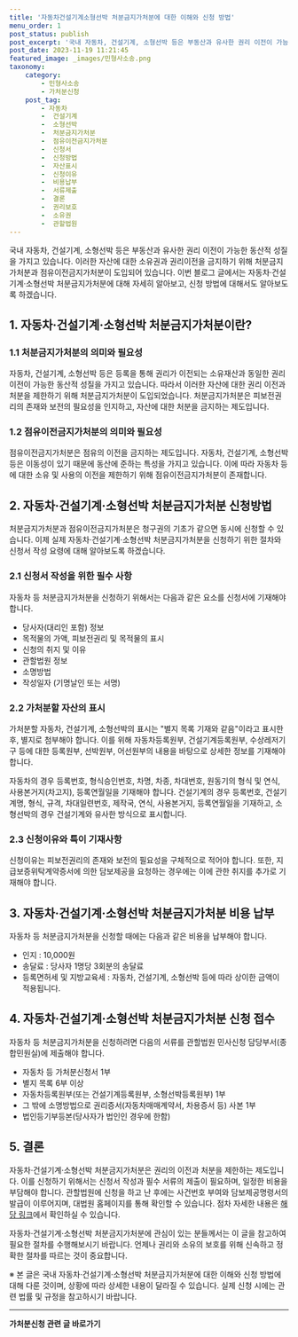 ```yaml
---
title: '자동차건설기계소형선박 처분금지가처분에 대한 이해와 신청 방법'
menu_order: 1
post_status: publish
post_excerpt: '국내 자동차, 건설기계, 소형선박 등은 부동산과 유사한 권리 이전이 가능한 동산적 성질을 가지고 있습니다. 이러한 자산에 대한 소유권과 권리이전을 금지하기 위해 처분금지가처분과 점유이전금지가처분이 도입되어 있습니다. 이번 블로그 글에서는 자동차 건설기계 소형선박 처분금지가처분에 대해 자세히 알아보고, 신청 방법에 대해서도 알아보도록 하겠습니다.'
post_date: 2023-11-19 11:21:45
featured_image: _images/민형사소송.png
taxonomy:
    category:
        - 민형사소송
        - 가처분신청
    post_tag:
        - 자동차
        -  건설기계
        -  소형선박
        -  처분금지가처분
        -  점유이전금지가처분
        -  신청서
        -  신청방법
        -  자산표시
        -  신청이유
        -  비용납부
        -  서류제출
        -  결론
        -  권리보호
        -  소유권
        -  관할법원
---
```



국내 자동차, 건설기계, 소형선박 등은 부동산과 유사한 권리 이전이 가능한 동산적 성질을 가지고 있습니다. 이러한 자산에 대한 소유권과 권리이전을 금지하기 위해 처분금지가처분과 점유이전금지가처분이 도입되어 있습니다. 이번 블로그 글에서는 자동차·건설기계·소형선박 처분금지가처분에 대해 자세히 알아보고, 신청 방법에 대해서도 알아보도록 하겠습니다.

## 1. 자동차·건설기계·소형선박 처분금지가처분이란?

### 1.1 처분금지가처분의 의미와 필요성

자동차, 건설기계, 소형선박 등은 등록을 통해 권리가 이전되는 소유재산과 동일한 권리 이전이 가능한 동산적 성질을 가지고 있습니다. 따라서 이러한 자산에 대한 권리 이전과 처분을 제한하기 위해 처분금지가처분이 도입되었습니다. 처분금지가처분은 피보전권리의 존재와 보전의 필요성을 인지하고, 자산에 대한 처분을 금지하는 제도입니다.

### 1.2 점유이전금지가처분의 의미와 필요성

점유이전금지가처분은 점유의 이전을 금지하는 제도입니다. 자동차, 건설기계, 소형선박 등은 이동성이 있기 때문에 동산에 준하는 특성을 가지고 있습니다. 이에 따라 자동차 등에 대한 소유 및 사용의 이전을 제한하기 위해 점유이전금지가처분이 존재합니다.

## 2. 자동차·건설기계·소형선박 처분금지가처분 신청방법

처분금지가처분과 점유이전금지가처분은 청구권의 기초가 같으면 동시에 신청할 수 있습니다. 이제 실제 자동차·건설기계·소형선박 처분금지가처분을 신청하기 위한 절차와 신청서 작성 요령에 대해 알아보도록 하겠습니다.

### 2.1 신청서 작성을 위한 필수 사항

자동차 등 처분금지가처분을 신청하기 위해서는 다음과 같은 요소를 신청서에 기재해야 합니다.

- 당사자(대리인 포함) 정보
- 목적물의 가액, 피보전권리 및 목적물의 표시
- 신청의 취지 및 이유
- 관할법원 정보
- 소명방법
- 작성일자 (기명날인 또는 서명)

### 2.2 가처분할 자산의 표시

가처분할 자동차, 건설기계, 소형선박의 표시는 "별지 목록 기재와 같음"이라고 표시한 후, 별지로 첨부해야 합니다. 이를 위해 자동차등록원부, 건설기계등록원부, 수상레저기구 등에 대한 등록원부, 선박원부, 어선원부의 내용을 바탕으로 상세한 정보를 기재해야 합니다.

자동차의 경우 등록번호, 형식승인번호, 차명, 차종, 차대번호, 원동기의 형식 및 연식, 사용본거지(차고지), 등록연월일을 기재해야 합니다. 건설기계의 경우 등록번호, 건설기계명, 형식, 규격, 차대일련번호, 제작국, 연식, 사용본거지, 등록연월일을 기재하고, 소형선박의 경우 건설기계와 유사한 방식으로 표시합니다.

### 2.3 신청이유와 특이 기재사항

신청이유는 피보전권리의 존재와 보전의 필요성을 구체적으로 적어야 합니다. 또한, 지급보증위탁계약증서에 의한 담보제공을 요청하는 경우에는 이에 관한 취지를 추가로 기재해야 합니다.

## 3. 자동차·건설기계·소형선박 처분금지가처분 비용 납부

자동차 등 처분금지가처분을 신청할 때에는 다음과 같은 비용을 납부해야 합니다.

- 인지 : 10,000원
- 송달료 : 당사자 1명당 3회분의 송달료
- 등록면허세 및 지방교육세 : 자동차, 건설기계, 소형선박 등에 따라 상이한 금액이 적용됩니다.

## 4. 자동차·건설기계·소형선박 처분금지가처분 신청 접수

자동차 등 처분금지가처분을 신청하려면 다음의 서류를 관할법원 민사신청 담당부서(종합민원실)에 제출해야 합니다.

- 자동차 등 가처분신청서 1부
- 별지 목록 6부 이상
- 자동차등록원부(또는 건설기계등록원부, 소형선박등록원부) 1부
- 그 밖에 소명방법으로 권리증서(자동차매매계약서, 차용증서 등) 사본 1부
- 법인등기부등본(당사자가 법인인 경우에 한함)

## 5. 결론

자동차·건설기계·소형선박 처분금지가처분은 권리의 이전과 처분을 제한하는 제도입니다. 이를 신청하기 위해서는 신청서 작성과 필수 서류의 제출이 필요하며, 일정한 비용을 부담해야 합니다. 관할법원에 신청을 하고 난 후에는 사건번호 부여와 담보제공명령서의 발급이 이루어지며, 대법원 홈페이지를 통해 확인할 수 있습니다. 점차 자세한 내용은 [해당 링크](http://www.scourt.go.kr)에서 확인하실 수 있습니다.

자동차·건설기계·소형선박 처분금지가처분에 관심이 있는 분들께서는 이 글을 참고하여 필요한 절차를 수행해보시기 바랍니다. 언제나 권리와 소유의 보호를 위해 신속하고 정확한 절차를 따르는 것이 중요합니다.

※ 본 글은 국내 자동차·건설기계·소형선박 처분금지가처분에 대한 이해와 신청 방법에 대해 다룬 것이며, 상황에 따라 상세한 내용이 달라질 수 있습니다. 실제 신청 시에는 관련 법률 및 규정을 참고하시기 바랍니다.
<!-- wp:separator -->
<hr class="wp-block-separator has-alpha-channel-opacity"/>
<!-- /wp:separator -->

<!-- wp:group {"backgroundColor":"base","layout":{"type":"constrained"}} -->
<div class="wp-block-group has-base-background-color has-background"><!-- wp:paragraph {"align":"center","fontSize":"medium"} -->
<p class="has-text-align-center has-large-font-size"><strong>가처분신청 관련 글 바로가기</strong></p>
<!-- /wp:paragraph -->


<!-- wp:latest-posts
{"categories":[{"id":14597,"count":19,"description":"","link":"https://uknowlaw.com/category/%ea%b0%80%ec%b2%98%eb%b6%84%ec%8b%a0%ec%b2%ad/","name":"가처분신청","slug":"가처분신청","taxonomy":"category","parent":0,"meta":[],"_links":{"self":[{"href":"https://uknowlaw.com/wp-json/wp/v2/categories/14597"}],"collection":[{"href":"https://uknowlaw.com/wp-json/wp/v2/categories"}],"about":[{"href":"https://uknowlaw.com/wp-json/wp/v2/taxonomies/category"}],"wp:post_type":[{"href":"https://uknowlaw.com/wp-json/wp/v2/posts?categories=14597"}],"curies":[{"name":"wp","href":"https://api.w.org/{rel}","templated":true}]}}],"postsToShow":100,"excerptLength":28,"postLayout":"grid","columns":2,"featuredImageAlign":"left","featuredImageSizeSlug":"large","fontSize":"small"} /--></div>
<!-- /wp:group -->